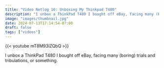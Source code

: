 ```yaml
---
title: "Video Netlog 10: Unboxing My Thinkpad T480"
description: "I unbox a ThinkPad T480 I bought off eBay, facing many (boring) trials and tribulations, or something."
image: "images/thumbnail.jpg"
date: 2024-07-13T17:14:54-07:00
draft: false
tags: ["videos"]
---
```


{{< youtube mT8M93lZQbQ >}}

I unbox a ThinkPad T480 I bought off eBay, facing many (boring) trials and tribulations, or something.